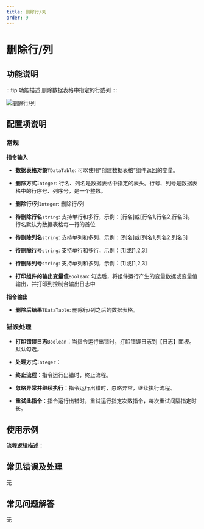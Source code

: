 ```yaml
---
title: 删除行/列
order: 9
---
```


# 删除行/列

## 功能说明

:::tip 功能描述
删除数据表格中指定的行或列
:::

![删除行/列](../../../assets/删除行/列_command.png)

## 配置项说明

### 常规

**指令输入**

- **数据表格对象**`TDataTable`: 可以使用“创建数据表格”组件返回的变量。

- **删除方式**`Integer`: 行名、列名是数据表格中指定的表头。行号、列号是数据表格中的行序号、列序号，是一个整数。

- **删除行/列**`Integer`: 删除行/列

- **待删除行名**`string`: 支持单行和多行，示例：[行名]或[行名1,行名2,行名3]。行名默认为数据表格每一行的首位

- **待删除列名**`string`: 支持单列和多列，示例：[列名]或[列名1,列名2,列名3]

- **待删除行号**`string`: 支持单行和多行，示例：[1]或[1,2,3]

- **待删除列号**`string`: 支持单列和多列，示例：[1]或[1,2,3]

- **打印组件的输出变量值**`Boolean`: 勾选后，将组件运行产生的变量数据或变量值输出，并打印到控制台输出日志中


**指令输出**

- **删除后结果**`TDataTable`: 删除行/列之后的数据表格。

### 错误处理

- **打印错误日志**`Boolean`：当指令运行出错时，打印错误日志到【日志】面板。默认勾选。

- **处理方式**`Integer`：

 - **终止流程**：指令运行出错时，终止流程。

 - **忽略异常并继续执行**：指令运行出错时，忽略异常，继续执行流程。

 - **重试此指令**：指令运行出错时，重试运行指定次数指令，每次重试间隔指定时长。

## 使用示例

**流程逻辑描述：** 

## 常见错误及处理

无

## 常见问题解答

无

